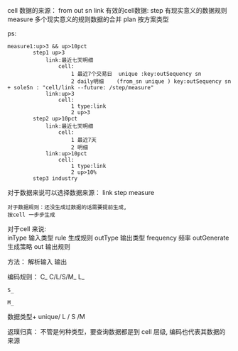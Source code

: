 cell 数据的来源： from  out sn
link 有效的cell数据: 
step 有现实意义的数据规则
measure 多个现实意义的规则数据的合并
plan 按方案类型

ps: 

    measure1:up>3 && up>10pct
            step1 up>3 
                link:最近七天明细
                    cell:
                        1 最近7个交易日  unique :key:outSequency sn 
                        2 daily明细    (from_sn unique ) key:outSequency sn + soleSn : "cell/link --future: /step/measure" 
                link:up>3
                    cell:
                        1 type:link
                        2 up>3 
            step2 up>10pct
                link:最近七天明细
                    cell:
                        1 最近7天
                        2 明细
                link:up>10pct
                    cell:
                        1 type:link
                        2 up>10%
            step3 industry

        
            


对于数据来说可以选择数据来源：
    link
    step
    measure

    对于数据规则：还没生成过数据的话需要提前生成,
    按cell 一步步生成








对于cell 来说:  
    inType 输入类型
    rule 生成规则
    outType 输出类型
    frequency 频率
    outGenerate 生成策略
    out 输出规则

方法： 解析输入
      输出


编码规则：
    C_
        C/L/S/M_
    L_

    S_

    M_

数据类型+ unique/ L / S /M 

返璞归真： 不管是何种类型，要查询数据都是到 cell 层级, 编码也代表其数据的来源

